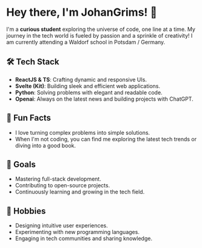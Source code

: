 # Hey there, I'm JohanGrims! 🎉

I'm a **curious student** exploring the universe of code, one line at a time. My journey in the tech world is fueled by passion and a sprinkle of creativity! I am currently attending a Waldorf school in Potsdam / Germany.

## 🛠 Tech Stack
- **ReactJS & TS**: Crafting dynamic and responsive UIs.
- **Svelte (Kit)**: Building sleek and efficient web applications.
- **Python**: Solving problems with elegant and readable code.
- **Openai**: Always on the latest news and building projects with ChatGPT.

## 🌟 Fun Facts
- I love turning complex problems into simple solutions.
- When I'm not coding, you can find me exploring the latest tech trends or diving into a good book.

## 🎯 Goals
- Mastering full-stack development.
- Contributing to open-source projects.
- Continuously learning and growing in the tech field.

## 🎨 Hobbies
- Designing intuitive user experiences.
- Experimenting with new programming languages.
- Engaging in tech communities and sharing knowledge.
